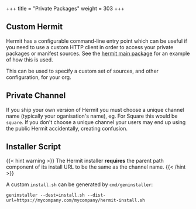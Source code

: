 +++
title = "Private Packages"
weight = 303
+++

## Custom Hermit

Hermit has a configurable command-line entry point which can be useful if you need to use
a custom HTTP client in order to access your private packages or manifest
sources. See the
[hermit main package](https://github.com/cashapp/hermit/blob/master/cmd/hermit/main.go) for an
example of how this is used.

This can be used to specify a custom set of sources, and other configuration, for your org.

## Private Channel

If you ship your own version of Hermit you must choose a unique channel name
(typically your oganisation's name), eg. For Square this would be `square`.
If you don't choose a unique channel your users may end up using the public
Hermit accidentally, creating confusion.

## Installer Script

{{< hint warning >}}
The Hermit installer **requires** the parent path component of its install URL to
be the same as the channel name.
{{< /hint >}}


A custom `install.sh` can be generated by `cmd/geninstaller`:

```text
geninstaller --dest=install.sh --dist-url=https://mycompany.com/mycompany/hermit-install.sh
```
